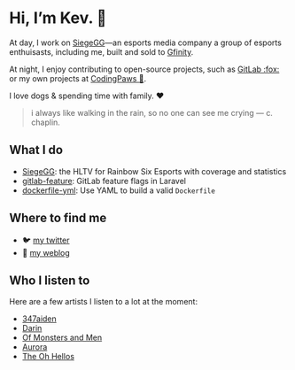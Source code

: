 # Hi, I’m Kev. :wave:

At day, I work on [SiegeGG][siegegg]—an esports media company a group of esports enthuisasts, including me, built and sold to [Gfinity][gfin].

At night, I enjoy contributing to open-source projects, such as [GitLab :fox:][gitlab] or my own projects at [CodingPaws :feet:][codingpaws].

I love dogs &amp; spending time with family. :heart:

> i always like walking in the rain, so no one can see me crying — c. chaplin.

[siegegg]: https://siege.gg
[gfin]: https://www.gfinityplc.com
[gitlab]: https://about.gitlab.com
[codingpaws]: https://gitlab.com/codingpaws

## What I do

- [SiegeGG][siegegg]: the HLTV for Rainbow Six Esports with coverage and statistics
- [gitlab-feature][gl-feature]: GitLab feature flags in Laravel
- [dockerfile-yml][dockerfile-yml]: Use YAML to build a valid `Dockerfile`

[gl-feature]: https://gitlab.com/codingpaws/gitlab-feature
[dockerfile-yml]: https://gitlab.com/codingpaws/dockerfile-yml

## Where to find me

- 🐦 [my twitter](https://twitter.com/kevslashnull/)
- 📝 [my weblog](https://log.kevslash.dev/)

## Who I listen to

Here are a few artists I listen to a lot at the moment:

- [347aiden](https://genius.com/artists/347aidan)
- [Darin](https://genius.com/artists/Darin)
- [Of Monsters and Men](https://genius.com/artists/Of-monsters-and-men)
- [Aurora](https://genius.com/artists/Aurora)
- [The Oh Hellos](https://genius.com/artists/The-oh-hellos)
